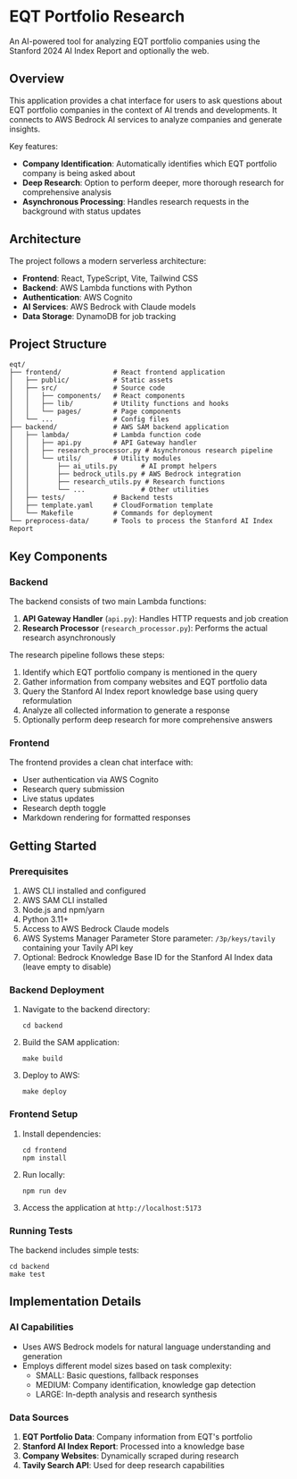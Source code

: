 # EQT Portfolio Research

An AI-powered tool for analyzing EQT portfolio companies using the Stanford 2024 AI Index Report and optionally the web.

## Overview

This application provides a chat interface for users to ask questions about EQT portfolio companies in the context of AI trends and developments. It connects to AWS Bedrock AI services to analyze companies and generate insights.

Key features:

- **Company Identification**: Automatically identifies which EQT portfolio company is being asked about
- **Deep Research**: Option to perform deeper, more thorough research for comprehensive analysis
- **Asynchronous Processing**: Handles research requests in the background with status updates

## Architecture

The project follows a modern serverless architecture:

- **Frontend**: React, TypeScript, Vite, Tailwind CSS
- **Backend**: AWS Lambda functions with Python
- **Authentication**: AWS Cognito
- **AI Services**: AWS Bedrock with Claude models
- **Data Storage**: DynamoDB for job tracking

## Project Structure

```
eqt/
├── frontend/             # React frontend application
│   ├── public/           # Static assets
│   ├── src/              # Source code
│   │   ├── components/   # React components
│   │   ├── lib/          # Utility functions and hooks
│   │   └── pages/        # Page components
│   └── ...               # Config files
├── backend/              # AWS SAM backend application
│   ├── lambda/           # Lambda function code
│   │   ├── api.py        # API Gateway handler
│   │   ├── research_processor.py # Asynchronous research pipeline
│   │   └── utils/        # Utility modules
│   │       ├── ai_utils.py      # AI prompt helpers
│   │       ├── bedrock_utils.py # AWS Bedrock integration
│   │       ├── research_utils.py # Research functions
│   │       └── ...              # Other utilities
│   ├── tests/            # Backend tests
│   ├── template.yaml     # CloudFormation template
│   └── Makefile          # Commands for deployment
└── preprocess-data/      # Tools to process the Stanford AI Index Report
```

## Key Components

### Backend

The backend consists of two main Lambda functions:

1. **API Gateway Handler** (`api.py`): Handles HTTP requests and job creation
2. **Research Processor** (`research_processor.py`): Performs the actual research asynchronously

The research pipeline follows these steps:

1. Identify which EQT portfolio company is mentioned in the query
2. Gather information from company websites and EQT portfolio data
3. Query the Stanford AI Index report knowledge base using query reformulation
4. Analyze all collected information to generate a response
5. Optionally perform deep research for more comprehensive answers

### Frontend

The frontend provides a clean chat interface with:

- User authentication via AWS Cognito
- Research query submission
- Live status updates
- Research depth toggle
- Markdown rendering for formatted responses

## Getting Started

### Prerequisites

1. AWS CLI installed and configured
2. AWS SAM CLI installed
3. Node.js and npm/yarn
4. Python 3.11+
5. Access to AWS Bedrock Claude models
6. AWS Systems Manager Parameter Store parameter: `/3p/keys/tavily` containing your Tavily API key
7. Optional: Bedrock Knowledge Base ID for the Stanford AI Index data (leave empty to disable)

### Backend Deployment

1. Navigate to the backend directory:

   ```
   cd backend
   ```

2. Build the SAM application:

   ```
   make build
   ```

3. Deploy to AWS:
   ```
   make deploy
   ```

### Frontend Setup

1. Install dependencies:

   ```
   cd frontend
   npm install
   ```

2. Run locally:

   ```
   npm run dev
   ```

3. Access the application at `http://localhost:5173`

### Running Tests

The backend includes simple tests:

```
cd backend
make test
```

## Implementation Details

### AI Capabilities

- Uses AWS Bedrock models for natural language understanding and generation
- Employs different model sizes based on task complexity:
  - SMALL: Basic questions, fallback responses
  - MEDIUM: Company identification, knowledge gap detection
  - LARGE: In-depth analysis and research synthesis

### Data Sources

1. **EQT Portfolio Data**: Company information from EQT's portfolio
2. **Stanford AI Index Report**: Processed into a knowledge base
3. **Company Websites**: Dynamically scraped during research
4. **Tavily Search API**: Used for deep research capabilities
